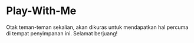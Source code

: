 # Play-With-Me
Otak teman-teman sekalian, akan dikuras untuk mendapatkan hal percuma di tempat penyimpanan ini. Selamat berjuang!
